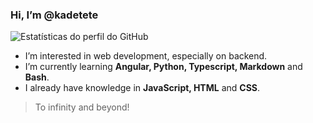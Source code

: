 ### Hi, I’m @kadetete

![Estatísticas do perfil do GitHub](https://github-readme-stats.vercel.app/api?username=kadetete&show_icons=true&theme=dark&include_all_commits=true&count_private=true)

* I’m interested in web development, especially on backend.
* I’m currently learning **Angular, Python, Typescript, Markdown** and **Bash**.
* I already have knowledge in **JavaScript, HTML** and **CSS**.

> To infinity and beyond!
